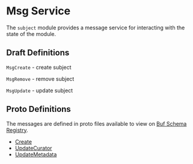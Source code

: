 # Msg Service

The `subject` module provides a message service for interacting with the state of the module.

## Draft Definitions

`MsgCreate` - create subject

`MsgRemove` - remove subject

`MsgUpdate` - update subject 

## Proto Definitions

The messages are defined in proto files available to view on [Buf Schema Registry](https://buf.build/chora/ecosystem).

<!-- listed alphabetically -->

- [Create](https://buf.build/chora/ecosystem/docs/main:chora.ecosystem.v1#chora.ecosystem.v1.Msg.Create)
- [UpdateCurator](https://buf.build/chora/ecosystem/docs/main:chora.ecosystem.v1#chora.ecosystem.v1.Msg.UpdateCurator)
- [UpdateMetadata](https://buf.build/chora/ecosystem/docs/main:chora.ecosystem.v1#chora.ecosystem.v1.Msg.UpdateMetadata)
